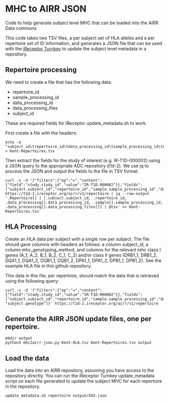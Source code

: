 # MHC to AIRR JSON

Code to help generate subject level MHC that can be loaded into
the AIRR Data commons.

This code takes two TSV files, a per subject set of HLA alleles and
a per repertoire set of ID information, and generates a JSON file that
can be used with the [iReceptor Turnkey](https://github.com/sfu-ireceptor/turnkey-service-php)
to update the subject level metadata in a repository.


## Repertoire processing

We need to create a file that has the following data:
   - repertoire_id
   - sample_processing_id
   - data_processing_id
   - data_processing_files
   - subject_id

These are required fields for iReceptor update_metadata.sh to work.

First create a file with the headers:

```
echo -e "subject_id\trepertoire_id\tdata_processing_id\tsample_processing_id\tdata_processing_files" > Kent-Repertoires.tsv
```

Then extract the fields for the study of interest (e.g. IR-T1D-000002)
using a JSON query to the appropriate ADC repository (t1d-2). We use 
jq to process the JSON and output the fields to the file in TSV format.

```
curl -s -d '{"filters":{"op":"=","content":{"field":"study.study_id","value":"IR-T1D-000002"}},"fields":["subject.subject_id","repertoire_id","sample.sample_processing_id","data_processing.data_processing_id","data_processing.data_processing_files"]}' https://t1d-2.ireceptor.org/airr/v1/repertoire | jq --raw-output '.Repertoire[] | [.subject.subject_id, .repertoire_id, .data_processing[].data_processing_id, .sample[].sample_processing_id, .data_processing[].data_processing_files[]] | @tsv' >> Kent-Repertoires.tsv
```

## HLA Processing

Create an HLA data per subject with a single row per subject. 
The file should gave columns with headers as follows: a column
subject_id, a column mhc_genotyping_method, and columns for the
relevant mhc class I genes (A_1, A_2, B_1, B_2, C_1, C_2) and/or
class II genes (DRB1_1, DRB1_2, DQA1_1, DQA1_2, DQB1_1, DQB1_2,
DPA1_1, DPA1_2, DPB1_1, DPB1_2). See the example HLA file in this
github repository.

This data in this file, per repertoire, should match the data that is
retrieved using the following query:
```
curl -s -d '{"filters":{"op":"=","content":{"field":"study.study_id","value":"IR-T1D-000002"}},"fields":["subject.subject_id","repertoire_id","sample.sample_processing_id","data_processing.data_processing_id","data_processing.data_processing_files", "subject.genotype"]}' https://t1d-2.ireceptor.org/airr/v1/repertoire
```

## Generate the AIRR JSON update files, one per repertoire.
```
mkdir output
python3 mhc2airr-json.py Kent-HLA.tsv Kent-Repertoires.tsv output 
```

## Load the data

Load the data into an AIRR repository, assuming you have access
to the repository directly. You can run the iReceptor Turnkey
update_metadata script on each file generated to update the subject
MHC for each repertoire in the repository.
```
update_metadata.sh repertoire output/XXX.json
```
